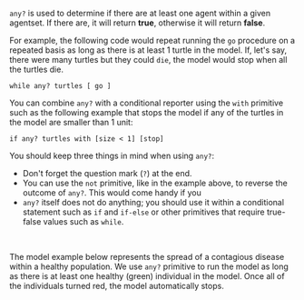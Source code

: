 `any?` is used to determine if there are at least one agent within a given agentset. If there are, it will return **true**, otherwise it will return **false**.



For example, the following code would repeat running the `go` procedure on a repeated basis as long as there is at least 1 turtle in the model. If, let's say, there were many turtles but they could `die`, the model would stop when all the turtles die.

```
while any? turtles [ go ]
```



You can combine `any?` with a conditional reporter using the `with` primitive such as the following example that stops the model if any of the turtles in the model are smaller than 1 unit: 

```
if any? turtles with [size < 1] [stop]
```



You should keep three things in mind when using `any?`: 

* Don't forget the question mark (`?`) at the end. 
* You can use the `not` primitive, like in the example above, to reverse the outcome of `any?`. This would come handy if you 
* `any?` itself does not do anything; you should use it within a conditional statement such as `if` and `if-else` or other primitives that require true-false values such as `while`. 

<br />

The model example below represents the spread of a contagious disease within a healthy population. We use `any?` primitive to run the model as long as there is at least one healthy (green) individual in the model. Once all of the individuals turned red, the model automatically stops.

